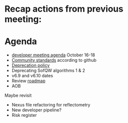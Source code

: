 # Recap actions from previous meeting:


# Agenda
- [developer meeting agenda](https://github.com/mantidproject/workshops/blob/main/developer/2023-10/agenda.md) October 16-18
- [Community standards](https://github.com/mantidproject/mantid/community) according to github
- [Deprecation policy](https://github.com/mantidproject/workshops/blob/main/developer/2023-10/codecamp/deprecation_policy.md) 
- Deprecating SofQW algorithms 1 & 2
- v6.9 and v6.10 dates
- Review [roadmap](https://github.com/mantidproject/roadmap/projects/1)
- AOB

Maybe revisit
- Nexus file refactoring for reflectometry
- New developer pipeline?
- Risk register

